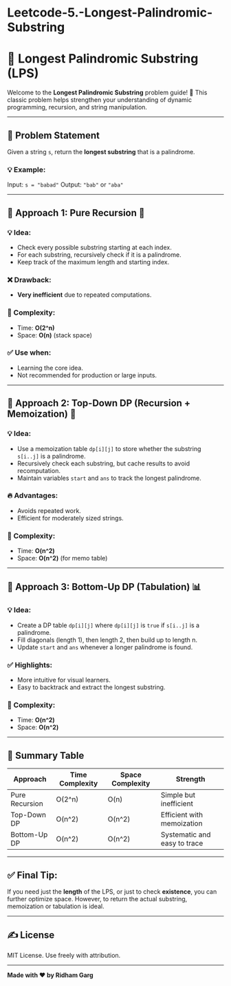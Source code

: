 # Leetcode-5.-Longest-Palindromic-Substring
# 🌸 Longest Palindromic Substring (LPS)

Welcome to the **Longest Palindromic Substring** problem guide! 🌟 This classic problem helps strengthen your understanding of dynamic programming, recursion, and string manipulation.

---

## 📝 Problem Statement

Given a string `s`, return the **longest substring** that is a palindrome.

### 💡 Example:

Input: `s = "babad"`
Output: `"bab"` or `"aba"`

---

## 🔁 Approach 1: Pure Recursion 🔄

### 💡 Idea:

* Check every possible substring starting at each index.
* For each substring, recursively check if it is a palindrome.
* Keep track of the maximum length and starting index.

### ❌ Drawback:

* **Very inefficient** due to repeated computations.

### 🧮 Complexity:

* Time: **O(2^n)**
* Space: **O(n)** (stack space)

### ✅ Use when:

* Learning the core idea.
* Not recommended for production or large inputs.

---

## 💾 Approach 2: Top-Down DP (Recursion + Memoization) 🧠

### 💡 Idea:

* Use a memoization table `dp[i][j]` to store whether the substring `s[i..j]` is a palindrome.
* Recursively check each substring, but cache results to avoid recomputation.
* Maintain variables `start` and `ans` to track the longest palindrome.

### 🔥 Advantages:

* Avoids repeated work.
* Efficient for moderately sized strings.

### 🧮 Complexity:

* Time: **O(n^2)**
* Space: **O(n^2)** (for memo table)

---

## 🧊 Approach 3: Bottom-Up DP (Tabulation) 📊

### 💡 Idea:

* Create a DP table `dp[i][j]` where `dp[i][j]` is `true` if `s[i..j]` is a palindrome.
* Fill diagonals (length 1), then length 2, then build up to length n.
* Update `start` and `ans` whenever a longer palindrome is found.

### ✅ Highlights:

* More intuitive for visual learners.
* Easy to backtrack and extract the longest substring.

### 🧮 Complexity:

* Time: **O(n^2)**
* Space: **O(n^2)**

---

## 🧪 Summary Table

| Approach       | Time Complexity | Space Complexity | Strength                     |
| -------------- | --------------- | ---------------- | ---------------------------- |
| Pure Recursion | O(2^n)          | O(n)             | Simple but inefficient       |
| Top-Down DP    | O(n^2)          | O(n^2)           | Efficient with memoization   |
| Bottom-Up DP   | O(n^2)          | O(n^2)           | Systematic and easy to trace |

---

## ✅ Final Tip:

If you need just the **length** of the LPS, or just to check **existence**, you can further optimize space. However, to return the actual substring, memoization or tabulation is ideal.

---

## ✍️ License

MIT License. Use freely with attribution.

---

**Made with ❤️ by Ridham Garg**
